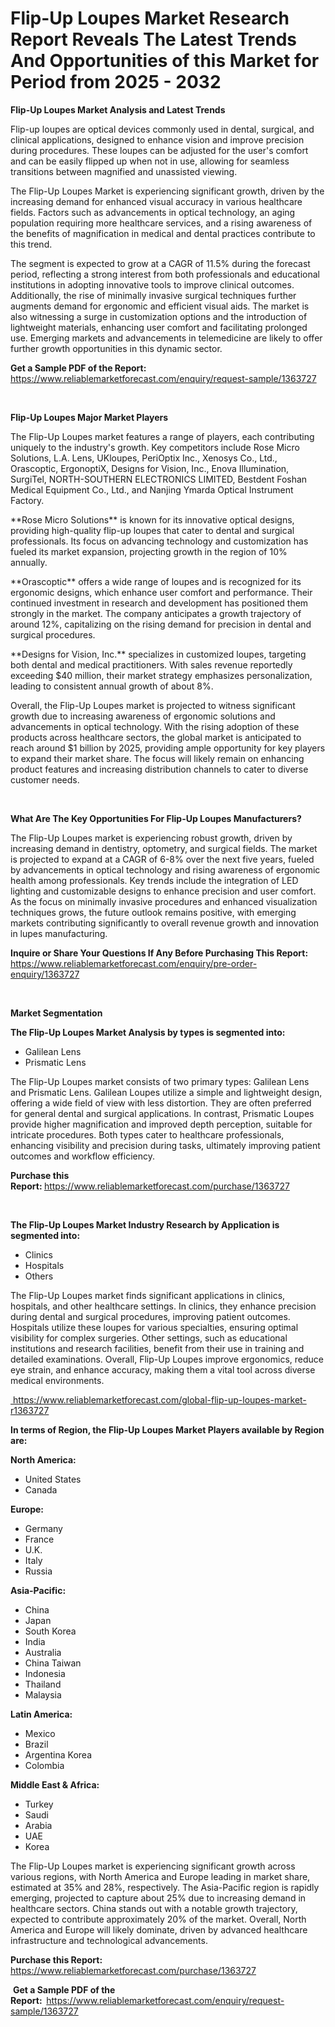 <p><h1>Flip-Up Loupes Market Research Report Reveals The Latest Trends And Opportunities of this Market for Period from 2025 - 2032</h1></p><p><strong>Flip-Up Loupes Market Analysis and Latest Trends</strong></p>
<p><p>Flip-up loupes are optical devices commonly used in dental, surgical, and clinical applications, designed to enhance vision and improve precision during procedures. These loupes can be adjusted for the user's comfort and can be easily flipped up when not in use, allowing for seamless transitions between magnified and unassisted viewing.</p><p>The Flip-Up Loupes Market is experiencing significant growth, driven by the increasing demand for enhanced visual accuracy in various healthcare fields. Factors such as advancements in optical technology, an aging population requiring more healthcare services, and a rising awareness of the benefits of magnification in medical and dental practices contribute to this trend. </p><p>The segment is expected to grow at a CAGR of 11.5% during the forecast period, reflecting a strong interest from both professionals and educational institutions in adopting innovative tools to improve clinical outcomes. Additionally, the rise of minimally invasive surgical techniques further augments demand for ergonomic and efficient visual aids. The market is also witnessing a surge in customization options and the introduction of lightweight materials, enhancing user comfort and facilitating prolonged use. Emerging markets and advancements in telemedicine are likely to offer further growth opportunities in this dynamic sector.</p></p>
<p><strong>Get a Sample PDF of the Report:&nbsp;</strong> <a href="https://www.reliablemarketforecast.com/enquiry/request-sample/1363727?utm_campaign=1893&utm_medium=2&utm_source=Github&utm_content=ia&utm_term=14042025&utm_id=flip-up-loupes">https://www.reliablemarketforecast.com/enquiry/request-sample/1363727</a></p>
<p>&nbsp;</p>
<p><strong>Flip-Up Loupes Major Market Players</strong></p>
<p><p>The Flip-Up Loupes market features a range of players, each contributing uniquely to the industry's growth. Key competitors include Rose Micro Solutions, L.A. Lens, UKloupes, PeriOptix Inc., Xenosys Co., Ltd., Orascoptic, ErgonoptiX, Designs for Vision, Inc., Enova Illumination, SurgiTel, NORTH-SOUTHERN ELECTRONICS LIMITED, Bestdent Foshan Medical Equipment Co., Ltd., and Nanjing Ymarda Optical Instrument Factory.</p><p>**Rose Micro Solutions** is known for its innovative optical designs, providing high-quality flip-up loupes that cater to dental and surgical professionals. Its focus on advancing technology and customization has fueled its market expansion, projecting growth in the region of 10% annually.</p><p>**Orascoptic** offers a wide range of loupes and is recognized for its ergonomic designs, which enhance user comfort and performance. Their continued investment in research and development has positioned them strongly in the market. The company anticipates a growth trajectory of around 12%, capitalizing on the rising demand for precision in dental and surgical procedures.</p><p>**Designs for Vision, Inc.** specializes in customized loupes, targeting both dental and medical practitioners. With sales revenue reportedly exceeding $40 million, their market strategy emphasizes personalization, leading to consistent annual growth of about 8%.</p><p>Overall, the Flip-Up Loupes market is projected to witness significant growth due to increasing awareness of ergonomic solutions and advancements in optical technology. With the rising adoption of these products across healthcare sectors, the global market is anticipated to reach around $1 billion by 2025, providing ample opportunity for key players to expand their market share. The focus will likely remain on enhancing product features and increasing distribution channels to cater to diverse customer needs.</p></p>
<p>&nbsp;</p>
<p><strong>What Are The Key Opportunities For Flip-Up Loupes Manufacturers?</strong></p>
<p><p>The Flip-Up Loupes market is experiencing robust growth, driven by increasing demand in dentistry, optometry, and surgical fields. The market is projected to expand at a CAGR of 6-8% over the next five years, fueled by advancements in optical technology and rising awareness of ergonomic health among professionals. Key trends include the integration of LED lighting and customizable designs to enhance precision and user comfort. As the focus on minimally invasive procedures and enhanced visualization techniques grows, the future outlook remains positive, with emerging markets contributing significantly to overall revenue growth and innovation in lupes manufacturing.</p></p>
<p><strong>Inquire or Share Your Questions If Any Before Purchasing This Report:</strong> <a href="https://www.reliablemarketforecast.com/enquiry/pre-order-enquiry/1363727?utm_campaign=1893&utm_medium=2&utm_source=Github&utm_content=ia&utm_term=14042025&utm_id=flip-up-loupes">https://www.reliablemarketforecast.com/enquiry/pre-order-enquiry/1363727</a></p>
<p>&nbsp;</p>
<p><strong>Market Segmentation</strong></p>
<p><strong>The Flip-Up Loupes Market Analysis by types is segmented into:</strong></p>
<p><ul><li>Galilean Lens</li><li>Prismatic Lens</li></ul></p>
<p><p>The Flip-Up Loupes market consists of two primary types: Galilean Lens and Prismatic Lens. Galilean Loupes utilize a simple and lightweight design, offering a wide field of view with less distortion. They are often preferred for general dental and surgical applications. In contrast, Prismatic Loupes provide higher magnification and improved depth perception, suitable for intricate procedures. Both types cater to healthcare professionals, enhancing visibility and precision during tasks, ultimately improving patient outcomes and workflow efficiency.</p></p>
<p><strong>Purchase this Report:&nbsp;</strong><a href="https://www.reliablemarketforecast.com/purchase/1363727?utm_campaign=1893&utm_medium=2&utm_source=Github&utm_content=ia&utm_term=14042025&utm_id=flip-up-loupes">https://www.reliablemarketforecast.com/purchase/1363727</a></p>
<p>&nbsp;</p>
<p><strong>The Flip-Up Loupes Market Industry Research by Application is segmented into:</strong></p>
<p><ul><li>Clinics</li><li>Hospitals</li><li>Others</li></ul></p>
<p><p>The Flip-Up Loupes market finds significant applications in clinics, hospitals, and other healthcare settings. In clinics, they enhance precision during dental and surgical procedures, improving patient outcomes. Hospitals utilize these loupes for various specialties, ensuring optimal visibility for complex surgeries. Other settings, such as educational institutions and research facilities, benefit from their use in training and detailed examinations. Overall, Flip-Up Loupes improve ergonomics, reduce eye strain, and enhance accuracy, making them a vital tool across diverse medical environments.</p></p>
<p><a href="https://www.reliablemarketforecast.com/global-flip-up-loupes-market-r1363727?utm_campaign=1893&utm_medium=2&utm_source=Github&utm_content=ia&utm_term=14042025&utm_id=flip-up-loupes">&nbsp;https://www.reliablemarketforecast.com/global-flip-up-loupes-market-r1363727</a></p>
<p><strong>In terms of Region, the Flip-Up Loupes Market Players available by Region are:</strong></p>
<p>
    <p> <strong> North America: </strong>
        <ul>
            <li>United States</li>
            <li>Canada</li>
        </ul>
        </p> 
    <p> <strong> Europe: </strong>
        <ul>
            <li>Germany</li>
            <li>France</li>
            <li>U.K.</li>
            <li>Italy</li>
            <li>Russia</li>
        </ul>
        </p> 
    <p> <strong> Asia-Pacific: </strong>
        <ul>
            <li>China</li>
            <li>Japan</li>
            <li>South Korea</li>
            <li>India</li>
            <li>Australia</li>
            <li>China Taiwan</li>
            <li>Indonesia</li>
            <li>Thailand</li>
            <li>Malaysia</li>
        </ul>
        </p> 
    <p> <strong> Latin America: </strong>
        <ul>
            <li>Mexico</li>
            <li>Brazil</li>
            <li>Argentina Korea</li>
            <li>Colombia</li>
        </ul>
        </p> 
    <p> <strong> Middle East & Africa: </strong>
        <ul>
            <li>Turkey</li>
            <li>Saudi</li>
            <li>Arabia</li>
            <li>UAE</li>
            <li>Korea</li>
        </ul>
    </p>
    </p>
<p><p>The Flip-Up Loupes market is experiencing significant growth across various regions, with North America and Europe leading in market share, estimated at 35% and 28%, respectively. The Asia-Pacific region is rapidly emerging, projected to capture about 25% due to increasing demand in healthcare sectors. China stands out with a notable growth trajectory, expected to contribute approximately 20% of the market. Overall, North America and Europe will likely dominate, driven by advanced healthcare infrastructure and technological advancements.</p></p>
<p><strong>Purchase this Report: </strong><a href="https://www.reliablemarketforecast.com/purchase/1363727?utm_campaign=1893&utm_medium=2&utm_source=Github&utm_content=ia&utm_term=14042025&utm_id=flip-up-loupes">https://www.reliablemarketforecast.com/purchase/1363727</a></p>
<p>&nbsp;<strong>Get a Sample PDF of the Report:&nbsp;&nbsp;</strong><a href="https://www.reliablemarketforecast.com/enquiry/request-sample/1363727?utm_campaign=1893&utm_medium=2&utm_source=Github&utm_content=ia&utm_term=14042025&utm_id=flip-up-loupes">https://www.reliablemarketforecast.com/enquiry/request-sample/1363727</a></p>
<p><strong></strong></p>
<p><p></p><p></p><p></p></p>